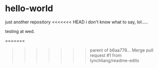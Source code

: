 # hello-world
just another repository
<<<<<<< HEAD
i don't know what to say, lol.....



testing at wed.

=======
>>>>>>> parent of b6aa778... Merge pull request #1 from lynchliang/readme-edits

